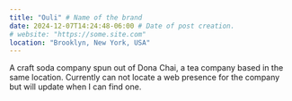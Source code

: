 ```yaml
---
title: "Ouli" # Name of the brand
date: 2024-12-07T14:24:48-06:00 # Date of post creation.
# website: "https://some.site.com"
location: "Brooklyn, New York, USA"
---
```


A craft soda company spun out of Dona Chai, a tea company based in the same location. Currently can not locate a web presence for the company but will update when I can find one.
